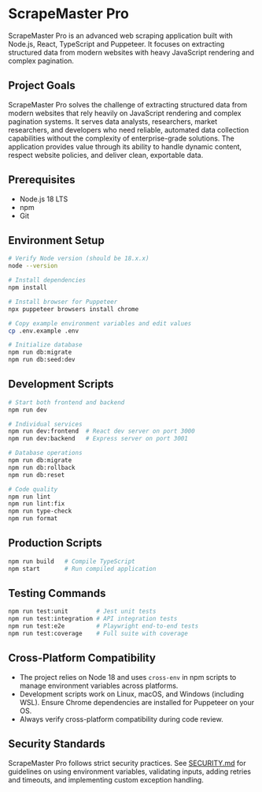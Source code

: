 # ScrapeMaster Pro

ScrapeMaster Pro is an advanced web scraping application built with Node.js, React, TypeScript and Puppeteer. It focuses on extracting structured data from modern websites with heavy JavaScript rendering and complex pagination.

## Project Goals
ScrapeMaster Pro solves the challenge of extracting structured data from modern websites that rely heavily on JavaScript rendering and complex pagination systems. It serves data analysts, researchers, market researchers, and developers who need reliable, automated data collection capabilities without the complexity of enterprise-grade solutions. The application provides value through its ability to handle dynamic content, respect website policies, and deliver clean, exportable data.

## Prerequisites
- Node.js 18 LTS
- npm
- Git

## Environment Setup
```bash
# Verify Node version (should be 18.x.x)
node --version

# Install dependencies
npm install

# Install browser for Puppeteer
npx puppeteer browsers install chrome

# Copy example environment variables and edit values
cp .env.example .env

# Initialize database
npm run db:migrate
npm run db:seed:dev
```

## Development Scripts
```bash
# Start both frontend and backend
npm run dev

# Individual services
npm run dev:frontend  # React dev server on port 3000
npm run dev:backend   # Express server on port 3001

# Database operations
npm run db:migrate
npm run db:rollback
npm run db:reset

# Code quality
npm run lint
npm run lint:fix
npm run type-check
npm run format
```

## Production Scripts
```bash
npm run build   # Compile TypeScript
npm start       # Run compiled application
```

## Testing Commands
```bash
npm run test:unit        # Jest unit tests
npm run test:integration # API integration tests
npm run test:e2e         # Playwright end-to-end tests
npm run test:coverage    # Full suite with coverage
```

## Cross-Platform Compatibility
- The project relies on Node 18 and uses `cross-env` in npm scripts to manage environment variables across platforms.
- Development scripts work on Linux, macOS, and Windows (including WSL). Ensure Chrome dependencies are installed for Puppeteer on your OS.
- Always verify cross-platform compatibility during code review.

## Security Standards
ScrapeMaster Pro follows strict security practices. See [SECURITY.md](SECURITY.md) for guidelines on using environment variables, validating inputs, adding retries and timeouts, and implementing custom exception handling.
